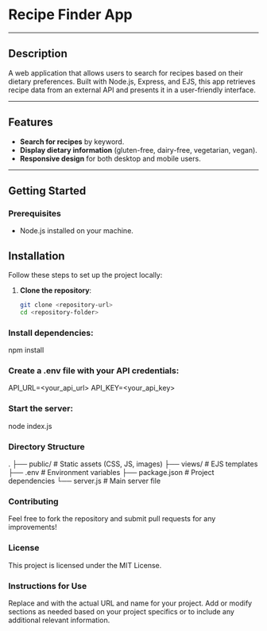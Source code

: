 # Recipe Finder App

---

## Description

A web application that allows users to search for recipes based on their dietary preferences. Built with Node.js, Express, and EJS, this app retrieves recipe data from an external API and presents it in a user-friendly interface.

---

## Features

- **Search for recipes** by keyword.
- **Display dietary information** (gluten-free, dairy-free, vegetarian, vegan).
- **Responsive design** for both desktop and mobile users.

---

## Getting Started

### Prerequisites

- Node.js installed on your machine.

## Installation

Follow these steps to set up the project locally:

1. **Clone the repository**:
   ```bash
   git clone <repository-url>
   cd <repository-folder>

### Install dependencies:
npm install

### Create a .env file with your API credentials:
API_URL=<your_api_url>
API_KEY=<your_api_key>

### Start the server:
node index.js

### Directory Structure
.
├── public/            # Static assets (CSS, JS, images)
├── views/             # EJS templates
├── .env               # Environment variables
├── package.json       # Project dependencies
└── server.js          # Main server file

### Contributing
Feel free to fork the repository and submit pull requests for any improvements!

### License
This project is licensed under the MIT License.

### Instructions for Use
Replace <repository-url> and <repository-folder> with the actual URL and name for your project.
Add or modify sections as needed based on your project specifics or to include any additional relevant information.
